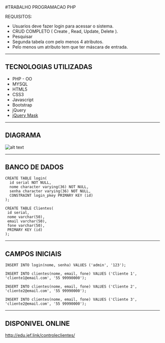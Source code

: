 #TRABALHO PROGRAMACAO PHP

REQUISITOS:

* Usuarios deve fazer login para acessar o sistema.
* CRUD COMPLETO ( Create , Read, Update, Delete ).
* Pesquisar
* Segunda tabela com pelo menos 4 atributos.
* Pelo menos um atributo tem que ter máscara de entrada.

------

## TECNOLOGIAS UTILIZADAS

* PHP - OO
* MYSQL
* HTML5
* CSS3
* Javascript
* Bootstrap
* jQuery
* [jQuery Mask](https://github.com/igorescobar/jQuery-Mask-Plugin)

------

## DIAGRAMA

![alt text](http://edu.jef.link/controleclientes/assets/img/diagrama.png "Diagramas")


------

## BANCO DE DADOS

```
CREATE TABLE login(
  id serial NOT NULL,
  nome character varying(36) NOT NULL,
  senha character varying(36) NOT NULL,
  CONSTRAINT login_pkey PRIMARY KEY (id)
);

CREATE TABLE Clientes(
 id serial,
 nome varchar(50),
 email varchar(50),
 fone varchar(50),
 PRIMARY KEY (id)
);
```
------

## CAMPOS INICIAIS
```
INSERT INTO login(nome, senha) VALUES ('admin', '123');

INSERT INTO clientes(nome, email, fone) VALUES ('Cliente 1', 'cliente1@email.com', '55 99990000');

INSERT INTO clientes(nome, email, fone) VALUES ('Cliente 2', 'cliente2@email.com', '55 99990000');

INSERT INTO clientes(nome, email, fone) VALUES ('Cliente 3', 'cliente2@email.com', '55 99990000');

```
------

## DISPONIVEL ONLINE

http://edu.jef.link/controleclientes/
